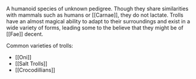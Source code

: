 A humanoid species of unknown pedigree. Though they share similarities with mammals such as humans or [[Carnae]], they do not lactate. Trolls have an almost magical ability to adapt to their surroundings and exist in a wide variety of forms, leading some to the believe that they might be of [[Fae]] decent.

Common varieties of trolls:
- [[Oni]]
- [[Salt Trolls]]
- [[Crocodillians]]
